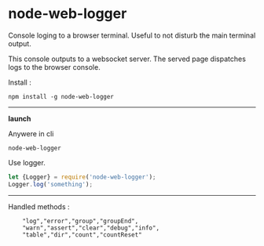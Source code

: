 # node-web-logger
Console loging to a browser terminal. Useful to not disturb the main terminal output.

This console outputs to a websocket server.
The served page dispatches logs to the browser console.

Install :

```
npm install -g node-web-logger
```

<hr/>

**launch**


Anywere in cli
```batch
node-web-logger
```

Use logger.
```javascript
let {Logger} = require('node-web-logger');
Logger.log('something');
```

<hr/>
Handled methods :

		"log","error","group","groupEnd",
		"warn","assert","clear","debug","info",
		"table","dir","count","countReset"


<br/>


